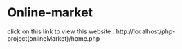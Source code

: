 # Online-market

click on this link to view this website :  http://localhost/php-project(onlineMarket)/home.php
